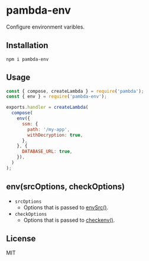 # pambda-env

Configure environment varibles.

## Installation

```
npm i pambda-env
```

## Usage

``` javascript
const { compose, createLambda } = require('pambda');
const { env } = require('pambda-env');

exports.handler = createLambda(
  compose(
    env({
      ssm: {
        path: '/my-app',
        withDecryption: true,
      },
    }, {
      DATABASE_URL: true,
    }),
  )
);

```

## env(srcOptions, checkOptions)

- `srcOptions`
  - Options that is passed to [envSrc()](https://github.com/nak2k/node-env-src#envsrcoptions-callback).
- `checkOptions`
  - Options that is passed to [checkenv()](https://github.com/nak2k/node-lambda-checkenv).

## License

MIT
